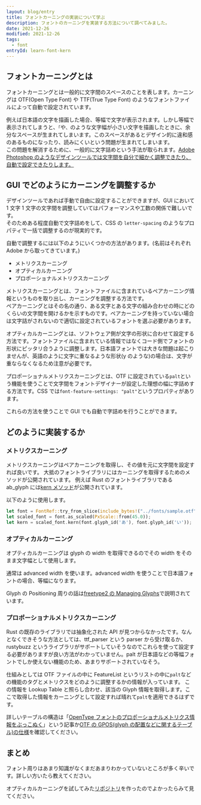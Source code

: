 ```yaml
---
layout: blog/entry
title: フォントカーニングの実装について学ぶ
description: フォントのカーニングを実装する方法について調べてみました。
date: 2021-12-26
modified: 2021-12-26
tags:
  - font
entryId: learn-font-kern
---
```


## フォントカーニングとは

フォントカーニングとは一般的に文字間のスペースのことを表します。カーニングは OTF(Open Type Font) や TTF(True Type Font) のようなフォントファイルによって自動で設定されています。

例えば日本語の文字を描画した場合、等幅で文字が表示されます。しかし等幅で表示されてしまうと、`「`や`、`のような文字幅が小さい文字を描画したときに、余分なスペースが生まれてしまいます。このスペースがあるとデザイン的に違和感のあるものになったり、読みにくいという問題が生まれてしまいます。  
この問題を解消するために、一般的に文字詰めという手法が取られます。[Adobe Photoshop のようなデザインツールでは文字間を自分で細かく調整できたり、自動で設定できたりします。](https://helpx.adobe.com/jp/photoshop/using/line-character-spacing.html)

## GUI でどのようにカーニングを調整するか

デザインツールであれば手動で自由に設定することができますが、GUI において 1 文字 1 文字の文字間を調整していてはパフォーマンスや工数の関係で難しいです。  
そのためある程度自動で文字詰めをして、CSS の `letter-spacing` のようなプロパティで一括で調整するのが現実的です。

自動で調整するには以下のようにいくつかの方法があります。(名前はそれぞれ Adobe から取ってきています。)

- メトリクスカーニング
- オプティカルカーニング
- プロポーショナルメトリクスカーニング

メトリクスカーニングとは、フォントファイルに含まれているペアカーニング情報というものを取り出し、カーニングを調整する方法です。  
ペアカーニングとはその名の通り、ある文字とある文字の組み合わせの時にどのくらいの文字間を開けるかを示すものです。ペアカーニングを持っていない場合は文字詰がされないので適切に設定されているフォントを選ぶ必要があります。

オプティカルカーニングとは、ソフトウェア側が文字の形状に合わせて設定する方法です。フォントファイルに含まれている情報ではなくコード側でフォントの形状にピッタリ合うように調整します。日本語フォントでは大きな問題は起こりませんが、英語のように文字に重なるような形状(y のような)の場合は、文字が重ならなくなるため注意が必要です。

プロポーショナルメトリクスカーニングとは、OTF に設定されている`palt`という機能を使うことで文字間をフォントデザイナーが設定した理想の幅に字詰めする方法です。CSS では`font-feature-settings: "palt"`というプロパティがあります。

これらの方法を使うことで GUI でも自動で字詰めを行うことができます。

## どのように実装するか

### メトリクスカーニング

メトリクスカーニングはペアカーニングを取得し、その値を元に文字間を設定すれば良いです。
大抵のフォントライブラリにはカーニングを取得するためのメソッドが公開されています。
例えば Rust のフォントライブラリである ab_glyph には[kern メソッド](https://docs.rs/ab_glyph/0.2.5/ab_glyph/trait.ScaleFont.html#method.kern)が公開されています。

以下のように使用します。

```rust
let font = FontRef::try_from_slice(include_bytes!("../fonts/sample.otf"))?;
let scaled_font = font.as_scaled(PxScale::from(45.0));
let kern = scaled_font.kern(font.glyph_id('あ'), font.glyph_id('い'));
```

### オプティカルカーニング

オプティカルカーニングは glyph の width を取得できるのでその width をそのまま文字幅として使用します。

通常は advanced width を使います。advanced width を使うことで日本語フォントの場合、等幅になります。

Glyph の Positioning 周りの話は[freetype2 の Managing Glyphs](https://freetype.org/freetype2/docs/tutorial/step2.html)で説明されています。

### プロポーショナルメトリクスカーニング

Rust の既存のライブラリでは抽象化された API が見つからなかったです。なんとなくできそうな方法としては、ttf_parser という parser から受け取るか、rustybuzz というライブラリがサポートしていそうなのでこれらを使って設定する必要がありますが良い方法がわかっていません。palt が日本語などの等幅フォントでしか使えない機能のため、あまりサポートされていなそう。

仕組みとしては OTF ファイルの中に FeatureList というリストの中に`palt`などの機能のタグとメトリクスをどのように調整するかの情報が入っています。
この情報を Lookup Table と照らし合わせ、該当の Glyph 情報を取得します。ここで取得した情報をカーニングとして設定すれば晴れて`palt`を適用できるはずです。

詳しいテーブルの構造は「[OpenType フォントのプロポーショナルメトリクス情報をぶっこぬく](https://qiita.com/kidapu/items/2628d233e49dd9cd3b95)」という記事か[OTF の GPOS(glyph の配置などに関するテーブル)の仕様](https://docs.microsoft.com/en-us/typography/opentype/spec/gpos)を確認してください。

## まとめ

フォント周りはあまり知識がなくまだあまりわかっていないところが多く辛いです。詳しい方いたら教えてください。

オプティカルカーニングを試してみた[リポジトリ](https://github.com/keiya01/font-kerning)を作ったのでよかったらみて見てください。
